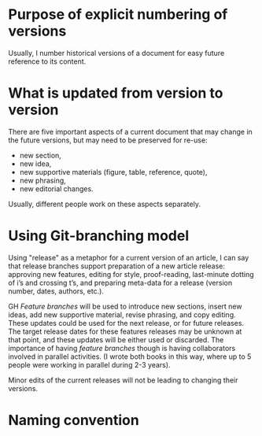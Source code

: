 # Purpose of explicit numbering of versions

Usually, I number historical versions of a document for easy future
reference to its content.

# What is updated from version to version

There are five important aspects of a current document that may change
in the future versions, but may need to be preserved for re-use:
-   new section,
-   new idea,
-   new supportive materials (figure, table, reference, quote),
-   new phrasing,
-   new editorial changes.

Usually, different people work on these aspects separately.

# Using Git-branching model

Using "release" as a metaphor for a current version of an article, I can
say that release branches support preparation of a new article release:
approving new features, editing for style, proof-reading, last-minute
dotting of i’s and crossing t’s, and preparing meta-data for a release
(version number, dates, authors, etc.).

GH *Feature branches* will be used to introduce new sections, insert new
ideas, add new supportive material, revise phrasing, and copy editing.
These updates could be used for the next release, or for future
releases. The target release dates for these features releases may be
unknown at that point, and these updates will be either used or
discarded. The importance of having *feature branches* though is having
collaborators involved in parallel activities. (I wrote both books in
this way, where up to 5 people were working in parallel during 2-3
years).

Minor edits of the current releases will not be leading to changing
their versions.

# Naming convention
